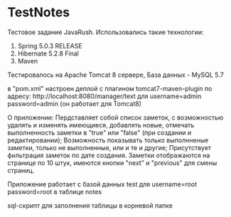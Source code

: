 # TestNotes
Тестовое задание JavaRush.
Использовались такие технологии:
1. Spring 5.0.3 RELEASE
2. Hibernate 5.2.8 Final
3. Maven

Тестировалось на Apache Tomcat 8 сервере,
База данных - MySQL 5.7

в "pom.xml" настроен деплой с плагином tomcat7-maven-plugin по адресу: http://localhost:8080/manager/text для username=admin password=admin (он работает для Tomcat8)

О приложении:
Пердставляет собой список заметок, с возможностью удалять и изменять имеющиеся, добавлять новые, отмечать
выполненность заметки в "true" или "false" (при создании и редактировании);
Возможность показывать только выполнненые заметки, только не выполненные, или и те и другие;
Присутствует фильтрация заметок по дате создания.
Заметки отображаются на странице по 10 штук, имеются кнопки "next" и "previous" для смены страниц.

Приложение работает с базой данных test для username=root password=root
в таблице notes

sql-скрипт для заполнения таблицы в корневой папке
